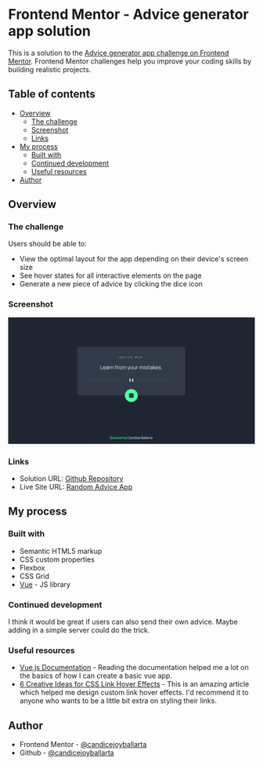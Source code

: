# Frontend Mentor - Advice generator app solution

This is a solution to the [Advice generator app challenge on Frontend Mentor](https://www.frontendmentor.io/challenges/advice-generator-app-QdUG-13db). Frontend Mentor challenges help you improve your coding skills by building realistic projects.

## Table of contents

-   [Overview](#overview)
    -   [The challenge](#the-challenge)
    -   [Screenshot](#screenshot)
    -   [Links](#links)
-   [My process](#my-process)
    -   [Built with](#built-with)
    -   [Continued development](#continued-development)
    -   [Useful resources](#useful-resources)
-   [Author](#author)

## Overview

### The challenge

Users should be able to:

-   View the optimal layout for the app depending on their device's screen size
-   See hover states for all interactive elements on the page
-   Generate a new piece of advice by clicking the dice icon

### Screenshot

![Design preview for the Advice generator app coding challenge](./design/desktop-preview.png)

### Links

-   Solution URL: [Github Repository](https://github.com/candicejoyballarta/random-advice-app)
-   Live Site URL: [Random Advice App](https://your-live-site-url.com)

## My process

### Built with

-   Semantic HTML5 markup
-   CSS custom properties
-   Flexbox
-   CSS Grid
-   [Vue](https://vuejs.org/) - JS library

### Continued development

I think it would be great if users can also send their own advice. Maybe adding in a simple server could do the trick.

### Useful resources

-   [Vue.js Documentation](https://vuejs.org/guide/introduction.html) - Reading the documentation helped me a lot on the basics of how I can create a basic vue app.
-   [6 Creative Ideas for CSS Link Hover Effects](https://css-tricks.com/css-link-hover-effects/) - This is an amazing article which helped me design custom link hover effects. I'd recommend it to anyone who wants to be a little bit extra on styling their links.

## Author

-   Frontend Mentor - [@candicejoyballarta](https://www.frontendmentor.io/profile/candicejoyballarta)
-   Github - [@candicejoyballarta](https://github.com/candicejoyballarta)
